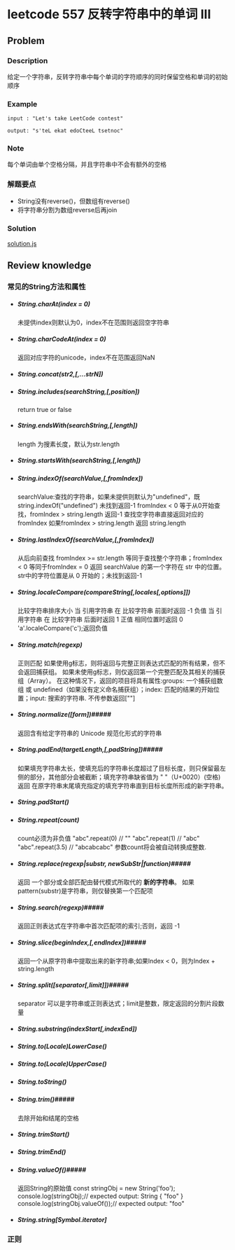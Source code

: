 # leetcode 557 反转字符串中的单词 III

## Problem

### Description

给定一个字符串，反转字符串中每个单词的字符顺序的同时保留空格和单词的初始顺序

### Example

```
input : "Let's take LeetCode contest"

output: "s'teL ekat edoCteeL tsetnoc"
```

### Note

每个单词由单个空格分隔，并且字符串中不会有额外的空格

### 解题要点

- String没有reverse()，但数组有reverse()
- 将字符串分割为数组reverse后再join

### Solution  

[solution.js](String/solution.js)

## Review knowledge

### 常见的String方法和属性

- ##### String.charAt(index = 0)
  未提供index则默认为0，index不在范围则返回空字符串
- ##### String.charCodeAt(index = 0)
  返回对应字符的unicode，index不在范围返回NaN
- ##### String.concat(str2,[,...strN])
- ##### String.includes(searchString,[,position])
  return true or false
- ##### String.endsWith(searchString,[,length])
  length 为搜素长度，默认为str.length
- ##### String.startsWith(searchString,[,length])
- ##### String.indexOf(searchValue,[,fromIndex])
  searchValue:查找的字符串，如果未提供则默认为"undefined"，既string.indexOf("undefined")
  未找到返回-1 fromIndex < 0 等于从0开始查找，fromIndex > string.length 返回-1 
  查找空字符串直接返回对应的fromIndex 如果fromIndex > string.length 返回 string.length
- ##### String.lastIndexOf(searchValue,[,fromIndex])
  从后向前查找 fromIndex >= str.length 等同于查找整个字符串；fromIndex < 0 等同于fromIndex = 0 
  返回 searchValue 的第一个字符在 str 中的位置。str中的字符位置是从 0 开始的；未找到返回-1
- ##### String.localeCompare(compareString[,locales[,options]])
  比较字符串排序大小
  当 引用字符串 在 比较字符串 前面时返回 -1 负值
  当 引用字符串 在 比较字符串 后面时返回 1 正值
  相同位置时返回 0
  'a'.localeCompare('c');返回负值
- ##### String.match(regexp)
  正则匹配
  如果使用g标志，则将返回与完整正则表达式匹配的所有结果，但不会返回捕获组。
  如果未使用g标志，则仅返回第一个完整匹配及其相关的捕获组（Array）。 在这种情况下，返回的项目将具有属性:groups: 一个捕获组数组 或 undefined（如果没有定义命名捕获组）；index: 匹配的结果的开始位置；input: 搜索的字符串.
  不传参数返回[""]
- ##### String.normalize([form])##### 
  返回含有给定字符串的 Unicode 规范化形式的字符串
- ##### String.padEnd(targetLength,[,padString])##### 
  如果填充字符串太长，使填充后的字符串长度超过了目标长度，则只保留最左侧的部分，其他部分会被截断；填充字符串缺省值为 " "（U+0020）(空格)
  返回 在原字符串末尾填充指定的填充字符串直到目标长度所形成的新字符串。
- ##### String.padStart()
- ##### String.repeat(count)
  count必须为非负值 
  "abc".repeat(0)      // ""
  "abc".repeat(1)      // "abc"
  "abc".repeat(3.5)    // "abcabcabc" 参数count将会被自动转换成整数.
- ##### String.replace(regexp|substr, newSubStr|function)##### 
  返回 一个部分或全部匹配由替代模式所取代的 **新的字符串**。
  如果pattern(substr)是字符串，则仅替换第一个匹配项
- ##### String.search(regexp)##### 
  返回正则表达式在字符串中首次匹配项的索引;否则，返回 -1
- ##### String.slice(beginIndex,[,endIndex])##### 
  返回一个从原字符串中提取出来的新字符串;如果Index < 0，则为Index + string.length
- ##### String.split([separator[,limit]])##### 
  separator 可以是字符串或正则表达式；limit是整数，限定返回的分割片段数量
- ##### String.substring(indexStart[,indexEnd])
- ##### String.to(Locale)LowerCase()
- ##### String.to(Locale)UpperCase()
- ##### String.toString()
- ##### String.trim()##### 
  去除开始和结尾的空格
- ##### String.trimStart()
- ##### String.trimEnd()
- ##### String.valueOf()##### 
  返回String的原始值
  const stringObj = new String('foo');
  console.log(stringObj);// expected output: String { "foo" }
  console.log(stringObj.valueOf());// expected output: "foo"
- ##### String.string[Symbol.iterator]


### 正则




